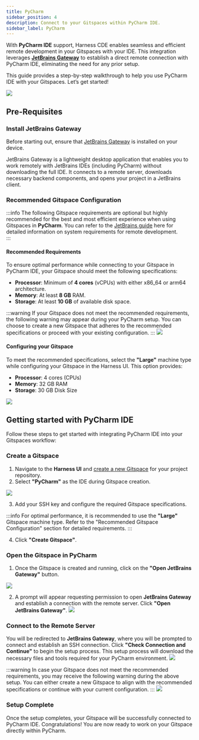 ```yaml
---
title: PyCharm
sidebar_position: 4
description: Connect to your Gitspaces within PyCharm IDE.
sidebar_label: PyCharm
---
```


With **PyCharm IDE** support, Harness CDE enables seamless and efficient remote development in your Gitspaces with your IDE. This integration leverages **[JetBrains Gateway](https://www.jetbrains.com/remote-development/gateway/)** to establish a direct remote connection with PyCharm IDE, eliminating the need for any prior setup.

This guide provides a step-by-step walkthrough to help you use PyCharm IDE with your Gitspaces. Let’s get started!

![](./static/open-pycharm-2.png)

## Pre-Requisites
### Install JetBrains Gateway

Before starting out, ensure that [JetBrains Gateway](https://www.jetbrains.com/remote-development/gateway/) is installed on your device. 

JetBrains Gateway is a lightweight desktop application that enables you to work remotely with JetBrains IDEs (including PyCharm) without downloading the full IDE. It connects to a remote server, downloads necessary backend components, and opens your project in a JetBrains client.

### Recommended Gitspace Configuration
:::info
The following Gitspace requirements are optional but highly recommended for the best and most efficient experience when using Gitspaces in **PyCharm**. You can refer to the [JetBrains guide](https://www.jetbrains.com/help/idea/prerequisites.html) here for detailed information on system requirements for remote development.  
:::

#### Recommended Requirements
To ensure optimal performance while connecting to your Gitspace in PyCharm IDE, your Gitspace should meet the following specifications:
- **Processor**: Minimum of **4 cores** (vCPUs) with either x86_64 or arm64 architecture.
- **Memory**: At least **8 GB** RAM.
- **Storage**: At least **10 GB** of available disk space.

:::warning
If your Gitspace does not meet the recommended requirements, the following warning may appear during your PyCharm setup. You can choose to create a new Gitspace that adheres to the recommended specifications or proceed with your existing configuration.
:::
![](./static/warning-intellij.jpg)

#### Configuring your Gitspace
To meet the recommended specifications, select the **"Large"** machine type while configuring your Gitspace in the Harness UI. This option provides:  
- **Processor**: 4 cores (CPUs)  
- **Memory**: 32 GB RAM
- **Storage**: 30 GB Disk Size

![](./static/gitspace-requirements-latest.png)

## Getting started with PyCharm IDE
Follow these steps to get started with integrating PyCharm IDE into your Gitspaces workflow:  
### Create a Gitspace
1. Navigate to the **Harness UI** and [create a new Gitspace](/docs/cloud-development-environments/introduction/quickstart-guide) for your project repository.
2. Select **"PyCharm"** as the IDE during Gitspace creation.

![](./static/create-pycharm.png)

3. Add your SSH key and configure the required Gitspace specifications.

:::info
For optimal performance, it is recommended to use the **"Large"** Gitspace machine type. Refer to the "Recommended Gitspace Configuration" section for detailed requirements.
:::

4. Click **"Create Gitspace"**.

### Open the Gitspace in PyCharm 
1. Once the Gitspace is created and running, click on the **"Open JetBrains Gateway"** button.

![](./static/open-pycharm.png)

2. A prompt will appear requesting permission to open **JetBrains Gateway** and establish a connection with the remote server. Click **"Open JetBrains Gateway"**.
![](./static/jetbrains-gateway-permissions.png)

### Connect to the Remote Server
You will be redirected to **JetBrains Gateway**, where you will be prompted to connect and establish an SSH connection. Click **"Check Connection and Continue"** to begin the setup process. This setup process will download the necessary files and tools required for your PyCharm environment.
![](./static/connect-to-ssh.png)

:::warning
In case your Gitspace does not meet the recommended requirements, you may receive the following warning during the above setup. You can either create a new Gitspace to align with the recommended specifications or continue with your current configuration.
:::
![](./static/warning-intellij.jpg)

### Setup Complete
Once the setup completes, your Gitspace will be successfully connected to PyCharm IDE. Congratulations! You are now ready to work on your Gitspace directly within PyCharm.

